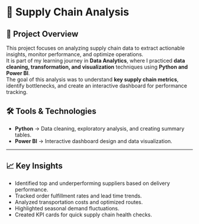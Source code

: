 # 🚚 Supply Chain Analysis

## 📌 Project Overview
This project focuses on analyzing supply chain data to extract actionable insights, monitor performance, and optimize operations.  
It is part of my learning journey in **Data Analytics**, where I practiced **data cleaning, transformation, and visualization** techniques using **Python and Power BI**.  
The goal of this analysis was to understand **key supply chain metrics**, identify bottlenecks, and create an interactive dashboard for performance tracking.

## 🛠 Tools & Technologies
- **Python** → Data cleaning, exploratory analysis, and creating summary tables.
- **Power BI** → Interactive dashboard design and data visualization.

---

## 📈 Key Insights
- Identified top and underperforming suppliers based on delivery performance.
- Tracked order fulfillment rates and lead time trends.
- Analyzed transportation costs and optimized routes.
- Highlighted seasonal demand fluctuations.
- Created KPI cards for quick supply chain health checks.

